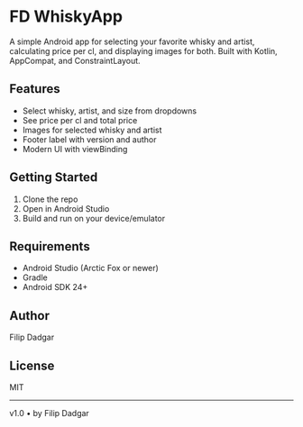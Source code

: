 # FD WhiskyApp

A simple Android app for selecting your favorite whisky and artist, calculating price per cl, and displaying images for both. Built with Kotlin, AppCompat, and ConstraintLayout.

## Features
- Select whisky, artist, and size from dropdowns
- See price per cl and total price
- Images for selected whisky and artist
- Footer label with version and author
- Modern UI with viewBinding

## Getting Started
1. Clone the repo
2. Open in Android Studio
3. Build and run on your device/emulator

## Requirements
- Android Studio (Arctic Fox or newer)
- Gradle
- Android SDK 24+

## Author
Filip Dadgar

## License
MIT

---
v1.0 • by Filip Dadgar
